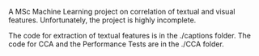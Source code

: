 

A MSc Machine Learning project on correlation of textual and visual features.
Unfortunately, the project is highly incomplete. 

The code for extraction of textual features is in the ./captions folder. 
The code for CCA and the Performance Tests are in the ./CCA folder.



